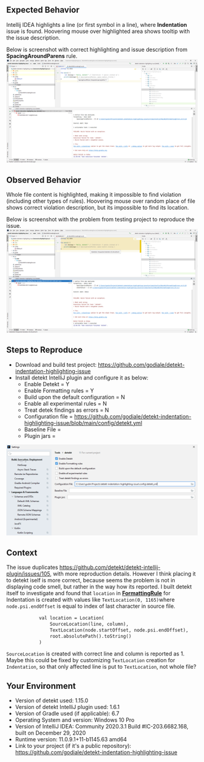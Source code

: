 ## Expected Behavior
Intellij IDEA highlights a line (or first symbol in a line), where **Indentation** issue is found.
Hoovering mouse over highlighted area shows tooltip with the issue description.

Below is screenshot with correct highlighting and issue description from **SpacingAroundParens** rule.
![Correct spacing around parens highlighting](docs/correct_spacing_highlighting.png)

## Observed Behavior
Whole file content is highlighted, making it impossible to find violation (including other types of rules).
Hoovering mouse over random place of file shows correct violation description, but its impossible to find its location.

Below is screenshot with the problem from testing project to reproduce the issue.
![Incorrect indentation highlighting](docs/incorrect_indentation_highlighting.png)

## Steps to Reproduce
- Download and build test project: https://github.com/godiale/detekt-indentation-highlighting-issue
- Install detekt IntelliJ plugin and configure it as below:
    - Enable Detekt = Y
    - Enable Formatting rules = Y
    - Build upon the default configuration = N
    - Enable all experimental rules = N
    - Treat detek findings as errors = N
    - Configuration file = https://github.com/godiale/detekt-indentation-highlighting-issue/blob/main/config/detekt.yml
    - Baseline File = <empty>
    - Plugin jars = <empty>

![Idea detekt plugin settings](docs/idea_settings.png)

## Context
The issue duplicates https://github.com/detekt/detekt-intellij-plugin/issues/105, with more reproduction details.
However I think placing it to detekt iself is more correct, because seems the problem is not in displaying code smell, but rather in the way how its reported.
I built detekt itself to investigate and found that ```location``` in [**FormattingRule**](https://github.com/detekt/detekt/blob/v1.15.0/detekt-formatting/src/main/kotlin/io/gitlab/arturbosch/detekt/formatting/FormattingRule.kt#L65) for Indentation is created with values like ```TextLocation(0, 1165)```where ```node.psi.endOffset``` is equal to index of last character in source file.
```
            val location = Location(
                SourceLocation(line, column),
                TextLocation(node.startOffset, node.psi.endOffset),
                root.absolutePath().toString()
            )
```
```SourceLocation``` is created with correct line and column is reported as 1.
Maybe this could be fixed by customizing ```TextLocation``` creation for ```Indentation```, so that only affected line is put to ```TextLocation```, not whole file?

## Your Environment
* Version of detekt used: 1.15.0
* Version of detekt IntelliJ plugin used: 1.6.1
* Version of Gradle used (if applicable): 6.7
* Operating System and version: Windows 10 Pro
* Version of IntelliJ IDEA: Community 2020.3.1 Build #IC-203.6682.168, built on December 29, 2020
* Runtime version: 11.0.9.1+11-b1145.63 amd64
* Link to your project (if it's a public repository): https://github.com/godiale/detekt-indentation-highlighting-issue
